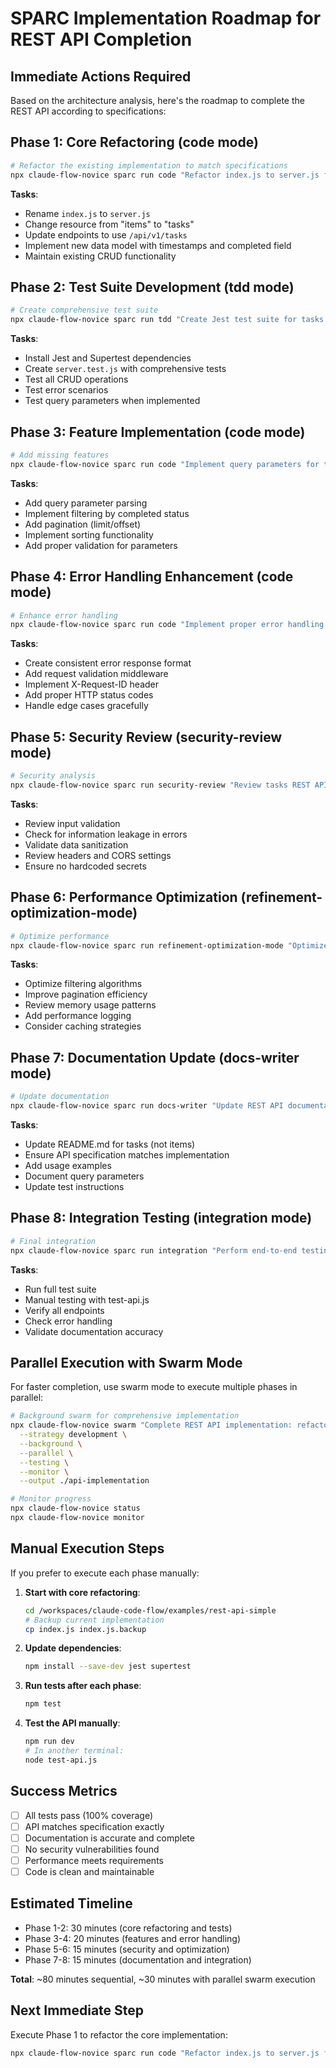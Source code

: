# SPARC Implementation Roadmap for REST API Completion

## Immediate Actions Required

Based on the architecture analysis, here's the roadmap to complete the REST API according to specifications:

## Phase 1: Core Refactoring (code mode)

```bash
# Refactor the existing implementation to match specifications
npx claude-flow-novice sparc run code "Refactor index.js to server.js for REST API: change resource from items to tasks, add API versioning /api/v1/, update data model with title/completed/timestamps" --non-interactive
```

**Tasks**:
- Rename `index.js` to `server.js`
- Change resource from "items" to "tasks"
- Update endpoints to use `/api/v1/tasks`
- Implement new data model with timestamps and completed field
- Maintain existing CRUD functionality

## Phase 2: Test Suite Development (tdd mode)

```bash
# Create comprehensive test suite
npx claude-flow-novice sparc run tdd "Create Jest test suite for tasks REST API with full coverage of CRUD operations, error cases, and query parameters" --non-interactive
```

**Tasks**:
- Install Jest and Supertest dependencies
- Create `server.test.js` with comprehensive tests
- Test all CRUD operations
- Test error scenarios
- Test query parameters when implemented

## Phase 3: Feature Implementation (code mode)

```bash
# Add missing features
npx claude-flow-novice sparc run code "Implement query parameters for tasks API: filtering by completed status, pagination with limit/offset, and sorting" --non-interactive
```

**Tasks**:
- Add query parameter parsing
- Implement filtering by completed status
- Add pagination (limit/offset)
- Implement sorting functionality
- Add proper validation for parameters

## Phase 4: Error Handling Enhancement (code mode)

```bash
# Enhance error handling
npx claude-flow-novice sparc run code "Implement proper error handling for tasks API with consistent error format, validation errors, and request ID tracking" --non-interactive
```

**Tasks**:
- Create consistent error response format
- Add request validation middleware
- Implement X-Request-ID header
- Add proper HTTP status codes
- Handle edge cases gracefully

## Phase 5: Security Review (security-review mode)

```bash
# Security analysis
npx claude-flow-novice sparc run security-review "Review tasks REST API for security vulnerabilities, input validation, and error information leakage" --non-interactive
```

**Tasks**:
- Review input validation
- Check for information leakage in errors
- Validate data sanitization
- Review headers and CORS settings
- Ensure no hardcoded secrets

## Phase 6: Performance Optimization (refinement-optimization-mode)

```bash
# Optimize performance
npx claude-flow-novice sparc run refinement-optimization-mode "Optimize tasks API query performance and memory usage for large datasets" --non-interactive
```

**Tasks**:
- Optimize filtering algorithms
- Improve pagination efficiency
- Review memory usage patterns
- Add performance logging
- Consider caching strategies

## Phase 7: Documentation Update (docs-writer mode)

```bash
# Update documentation
npx claude-flow-novice sparc run docs-writer "Update REST API documentation to match implementation: README, API examples, and ensure consistency across all docs" --non-interactive
```

**Tasks**:
- Update README.md for tasks (not items)
- Ensure API specification matches implementation
- Add usage examples
- Document query parameters
- Update test instructions

## Phase 8: Integration Testing (integration mode)

```bash
# Final integration
npx claude-flow-novice sparc run integration "Perform end-to-end testing of tasks REST API and ensure all components work together correctly" --non-interactive
```

**Tasks**:
- Run full test suite
- Manual testing with test-api.js
- Verify all endpoints
- Check error handling
- Validate documentation accuracy

## Parallel Execution with Swarm Mode

For faster completion, use swarm mode to execute multiple phases in parallel:

```bash
# Background swarm for comprehensive implementation
npx claude-flow-novice swarm "Complete REST API implementation: refactor to tasks resource, add tests, implement query parameters, enhance error handling" \
  --strategy development \
  --background \
  --parallel \
  --testing \
  --monitor \
  --output ./api-implementation

# Monitor progress
npx claude-flow-novice status
npx claude-flow-novice monitor
```

## Manual Execution Steps

If you prefer to execute each phase manually:

1. **Start with core refactoring**:
   ```bash
   cd /workspaces/claude-code-flow/examples/rest-api-simple
   # Backup current implementation
   cp index.js index.js.backup
   ```

2. **Update dependencies**:
   ```bash
   npm install --save-dev jest supertest
   ```

3. **Run tests after each phase**:
   ```bash
   npm test
   ```

4. **Test the API manually**:
   ```bash
   npm run dev
   # In another terminal:
   node test-api.js
   ```

## Success Metrics

- [ ] All tests pass (100% coverage)
- [ ] API matches specification exactly
- [ ] Documentation is accurate and complete
- [ ] No security vulnerabilities found
- [ ] Performance meets requirements
- [ ] Code is clean and maintainable

## Estimated Timeline

- Phase 1-2: 30 minutes (core refactoring and tests)
- Phase 3-4: 20 minutes (features and error handling)
- Phase 5-6: 15 minutes (security and optimization)
- Phase 7-8: 15 minutes (documentation and integration)

**Total**: ~80 minutes sequential, ~30 minutes with parallel swarm execution

## Next Immediate Step

Execute Phase 1 to refactor the core implementation:

```bash
npx claude-flow-novice sparc run code "Refactor index.js to server.js for REST API: change resource from items to tasks, add API versioning /api/v1/, update data model with title/completed/timestamps" --non-interactive
```